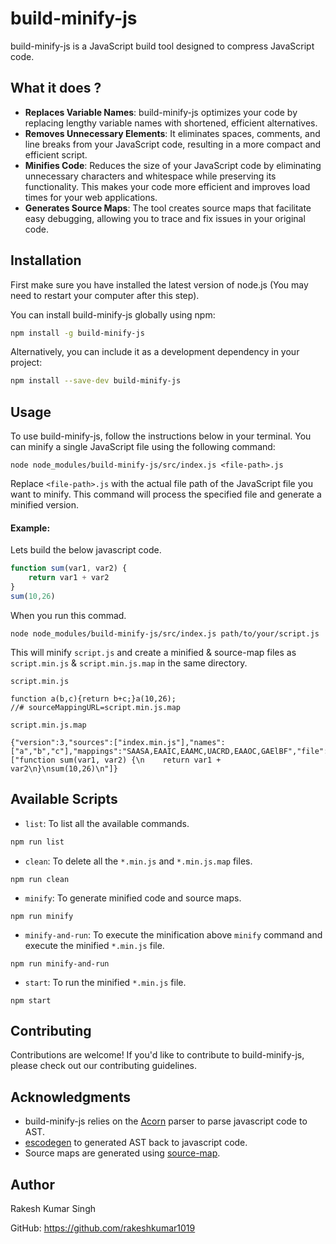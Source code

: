 # build-minify-js

build-minify-js is a JavaScript build tool designed to compress JavaScript code. 

## What it does ?
- **Replaces Variable Names**: 
build-minify-js optimizes your code by replacing lengthy variable names with shortened, efficient alternatives.
- **Removes Unnecessary Elements**: 
It eliminates spaces, comments, and line breaks from your JavaScript code, resulting in a more compact and efficient script.
- **Minifies Code**:
Reduces the size of your JavaScript code by eliminating unnecessary characters and whitespace while preserving its functionality. This makes your code more efficient and improves load times for your web applications.
- **Generates Source Maps**:
The tool creates source maps that facilitate easy debugging, allowing you to trace and fix issues in your original code.

## Installation

First make sure you have installed the latest version of node.js (You may need to restart your computer after this step).

You can install build-minify-js globally using npm:

```bash
npm install -g build-minify-js
```
Alternatively, you can include it as a development dependency in your project:

```bash
npm install --save-dev build-minify-js
```
## Usage
To use build-minify-js, follow the instructions below in your terminal. You can minify a single JavaScript file using the following command:

```
node node_modules/build-minify-js/src/index.js <file-path>.js
```

Replace `<file-path>.js` with the actual file path of the JavaScript file you want to minify. This command will process the specified file and generate a minified version.

#### Example: 
Lets build the below javascript code.

```javascript
function sum(var1, var2) {
    return var1 + var2
}
sum(10,26)
```
When you run this commad. 
```
node node_modules/build-minify-js/src/index.js path/to/your/script.js
```
This will minify `script.js` and create a minified & source-map files  as `script.min.js` & `script.min.js.map` in the same directory.

`script.min.js`
```
function a(b,c){return b+c;}a(10,26);
//# sourceMappingURL=script.min.js.map
```
`script.min.js.map`
```
{"version":3,"sources":["index.min.js"],"names":["a","b","c"],"mappings":"SAASA,EAAIC,EAAMC,UACRD,EAAOC,GAElBF","file":"index.min.js","sourcesContent":["function sum(var1, var2) {\n    return var1 + var2\n}\nsum(10,26)\n"]}
```





## Available Scripts
- `list`: To list all the available commands.

```bash
npm run list
```
- `clean`: To delete all the `*.min.js` and `*.min.js.map` files.
```
npm run clean
```
- `minify`: To generate minified code and source maps.
```
npm run minify
```
- `minify-and-run`: To execute the minification above `minify` command and execute the minified `*.min.js` file.
```
npm run minify-and-run
```
- `start`: To run the minified `*.min.js` file.
```
npm start
```

## Contributing
Contributions are welcome! If you'd like to contribute to build-minify-js, please check out our contributing guidelines.

## Acknowledgments
- build-minify-js relies on the [Acorn](https://www.npmjs.com/package/acorn) parser to parse javascript code to AST.
- [escodegen](https://www.npmjs.com/package/escodegen) to generated AST back to javascript code.
- Source maps are generated using [source-map](https://www.npmjs.com/package/source-map).

## Author
Rakesh Kumar Singh

GitHub: https://github.com/rakeshkumar1019